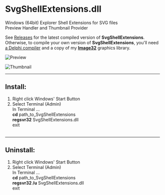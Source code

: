 # SvgShellExtensions.dll

Windows (64bit) Explorer Shell Extensions for SVG files<br>
Preview Handler and Thumbnail Provider<br>

See [Releases](https://github.com/AngusJohnson/SvgShellExtensions/releases) for the latest compiled version of **SvgShellExtensions**.<br>
Otherwise, to compile your own version of **SvgShellExtensions**, you'll need [a Delphi compiler](https://www.embarcadero.com/products/delphi/starter/free-download) and a copy of my [**Image32**](https://github.com/AngusJohnson/Image32) graphics library.<br>

![Preview](https://user-images.githubusercontent.com/5280692/150119503-11700028-4dcf-4eca-aeaf-a787c4339a28.png)

![Thumbnail](https://user-images.githubusercontent.com/5280692/150119536-2b499495-f0dd-42e8-9e99-367657e3d783.png)

----------
Install:
----------

1. Right click Windows' Start Button<br>
2. Select Terminal (Admin)<br>
In Terminal ...<br>
**cd** path_to_SvgShellExtensions<br>
**regsvr32** SvgShellExtensions.dll<br>
exit<br><br>

----------
Uninstall:
----------

1. Right click Windows' Start Button<br>
2. Select Terminal (Admin)<br>
In Terminal ...<br>
**cd** path_to_SvgShellExtensions<br>
**regsvr32 /u** SvgShellExtensions.dll<br>
exit<br><br>

